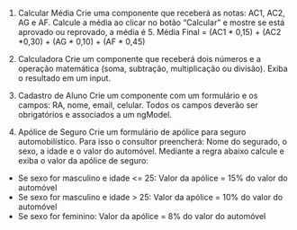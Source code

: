 1. Calcular Média
  Crie uma componente que receberá as notas: AC1, AC2, AG e AF.
  Calcule a média ao clicar no botão “Calcular” e mostre se está aprovado ou reprovado, a média é 5.
  Média Final = (AC1 * 0,15) + (AC2 *0,30) + (AG * 0,10) + (AF * 0,45)

2. Calculadora
  Crie um componente que receberá dois números e a operação matemática (soma, subtração, multiplicação ou divisão). Exiba o resultado em um input.

3. Cadastro de Aluno
  Crie um componente com um formulário e os campos: RA, nome, email, celular. Todos os campos deverão ser obrigatórios e associados a um ngModel.

4. Apólice de Seguro
  Crie um formulário de apólice para seguro automobilístico. Para isso o consultor preencherá: Nome do segurado, o sexo, a idade e o valor do automóvel. Mediante a regra abaixo calcule e exiba o valor da apólice de seguro:
  
  * Se sexo for masculino e idade <= 25: Valor da apólice = 15% do valor do automóvel
  * Se sexo for masculino e idade > 25: Valor da apólice = 10% do valor do automóvel
  * Se sexo for feminino: Valor da apólice = 8% do valor do automóvel